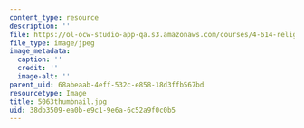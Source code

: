 ```yaml
---
content_type: resource
description: ''
file: https://ol-ocw-studio-app-qa.s3.amazonaws.com/courses/4-614-religious-architecture-and-islamic-cultures-fall-2002/38db3509ea0be9c19e6a6c52a9f0c0b5_5063thumbnail.jpg
file_type: image/jpeg
image_metadata:
  caption: ''
  credit: ''
  image-alt: ''
parent_uid: 68abeaab-4eff-532c-e858-18d3ffb567bd
resourcetype: Image
title: 5063thumbnail.jpg
uid: 38db3509-ea0b-e9c1-9e6a-6c52a9f0c0b5
---
```


